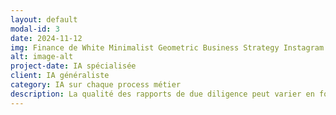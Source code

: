 ```yaml
---
layout: default
modal-id: 3
date: 2024-11-12
img: Finance de White Minimalist Geometric Business Strategy Instagram Post.png
alt: image-alt
project-date: IA spécialisée
client: IA généraliste
category: IA sur chaque process métier
description: La qualité des rapports de due diligence peut varier en fonction des autres modèles d'IA, de la conversation, et de l'expertise en prompt de l'analyste, ce qui peut nuire à la cohérence des rapports et à leur comparabilité. Extraire des insights pertinents à partir de grandes quantités de données financières ou de documents sectoriels peut être complexe et entraîner des interprétations incomplètes.<br>Notre IA est configurée pour identifier les points clés dans les données fournies et les interpréter dans un contexte pertinent, facilitant ainsi la création de résumés financiers et sectoriels plus clairs et plus exploitables. En créant des rapports basés sur un modèle pré-entrainé spécialisé, la solution garantit une qualité constante, avec une couverture systématique des sections importantes, quel que soit votre compétence en prompt engineering.
---
```

